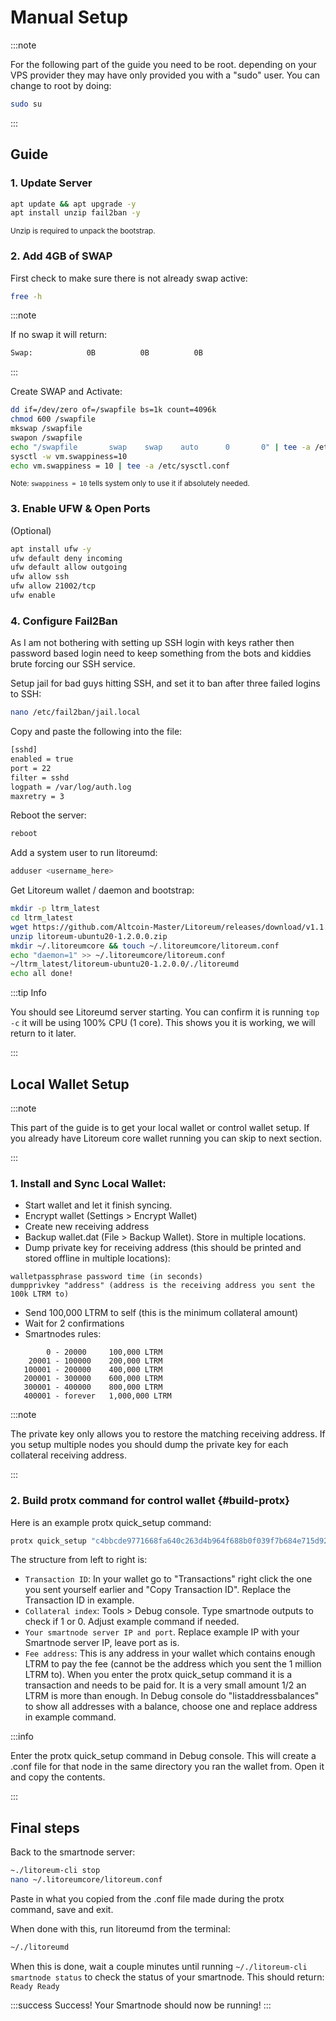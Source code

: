 # Manual Setup

:::note

For the following part of the guide you need to be root. depending on your VPS provider they may have only provided you with a "sudo" user. You can change to root by doing:

```bash
sudo su
```

:::

## Guide

### 1. Update Server

```bash
apt update && apt upgrade -y
apt install unzip fail2ban -y
```

<sub>Unzip is required to unpack the bootstrap.</sub>

### 2. Add 4GB of SWAP

First check to make sure there is not already swap active:

```bash
free -h
```

:::note

If no swap it will return:

```bash
Swap:            0B          0B          0B
```

:::

Create SWAP and Activate:

```bash
dd if=/dev/zero of=/swapfile bs=1k count=4096k
chmod 600 /swapfile
mkswap /swapfile
swapon /swapfile
echo "/swapfile       swap    swap    auto      0       0" | tee -a /etc/fstab
sysctl -w vm.swappiness=10
echo vm.swappiness = 10 | tee -a /etc/sysctl.conf
```

<div class="alert alert--info" role="alert">
  <sub>
    Note: <code>swappiness = 10</code> tells system only to use it if absolutely
    needed.
  </sub>
</div>

### 3. Enable UFW & Open Ports

(Optional)

```bash
apt install ufw -y
ufw default deny incoming
ufw default allow outgoing
ufw allow ssh
ufw allow 21002/tcp
ufw enable
```

### 4. Configure Fail2Ban

As I am not bothering with setting up SSH login with keys rather then password based login need to keep something from the bots and kiddies brute forcing our SSH service.

Setup jail for bad guys hitting SSH, and set it to ban after three failed logins to SSH:

```bash
nano /etc/fail2ban/jail.local
```

Copy and paste the following into the file:

```bash
[sshd]
enabled = true
port = 22
filter = sshd
logpath = /var/log/auth.log
maxretry = 3
```

Reboot the server:

```bash
reboot
```

Add a system user to run litoreumd:

```bash
adduser <username_here>
```

Get Litoreum wallet / daemon and bootstrap:

```bash
mkdir -p ltrm_latest
cd ltrm_latest
wget https://github.com/Altcoin-Master/Litoreum/releases/download/v1.1.0.0/litoreum-ubuntu20-1.2.0.0.zip
unzip litoreum-ubuntu20-1.2.0.0.zip
mkdir ~/.litoreumcore && touch ~/.litoreumcore/litoreum.conf
echo "daemon=1" >> ~/.litoreumcore/litoreum.conf
~/ltrm_latest/litoreum-ubuntu20-1.2.0.0/./litoreumd
echo all done!
```

:::tip Info

You should see Litoreumd server starting. You can confirm it is running <code>top -c</code> it will be using 100% CPU (1 core). This shows you it is working, we will return to it later.

:::

## Local Wallet Setup

:::note

This part of the guide is to get your local wallet or control wallet setup. If you already have Litoreum core wallet running you can skip to next section.

:::

### 1. Install and Sync Local Wallet:

- Start wallet and let it finish syncing.
- Encrypt wallet (Settings > Encrypt Wallet)
- Create new receiving address
- Backup wallet.dat (File > Backup Wallet). Store in multiple locations.
- Dump private key for receiving address (this should be printed and stored offline in multiple locations):

```
walletpassphrase password time (in seconds)
dumpprivkey "address" (address is the receiving address you sent the 100k LTRM to)
```

- Send 100,000 LTRM to self (this is the minimum collateral amount)
- Wait for 2 confirmations
- Smartnodes rules:
```
        0 - 20000     100,000 LTRM
    20001 - 100000    200,000 LTRM
   100001 - 200000    400,000 LTRM
   200001 - 300000    600,000 LTRM
   300001 - 400000    800,000 LTRM
   400001 - forever   1,000,000 LTRM
```

:::note

The private key only allows you to restore the matching receiving address. If you setup multiple nodes you should dump the private key for each collateral receiving address.

:::

### 2. Build protx command for control wallet {#build-protx}

Here is an example protx quick_setup command:

```bash
protx quick_setup "c4bbcde9771668fa640c263d4b964f688b0f039f7b684e715d92e4012369fea6" "1" "127.0.0.1:21002" "BFbWv94ZfueciwVVpHLMdqFayaXAS4sBxP"
```

The structure from left to right is:

- <code>Transaction ID</code>: In your wallet go to "Transactions" right click
  the one you sent yourself earlier and "Copy Transaction ID". Replace the
  Transaction ID in example.
- <code>Collateral index</code>: Tools > Debug console. Type smartnode outputs
  to check if 1 or 0. Adjust example command if needed.
- <code>Your smartnode server IP and port</code>. Replace example IP with your
  Smartnode server IP, leave port as is.
- <code>Fee address</code>: This is any address in your wallet which contains
  enough LTRM to pay the fee (cannot be the address which you sent the 1 million
  LTRM to). When you enter the protx quick_setup command it is a transaction and
  needs to be paid for. It is a very small amount 1/2 an LTRM is more than
  enough. In Debug console do "listaddressbalances" to show all addresses with a
  balance, choose one and replace address in example command.

:::info

Enter the protx quick_setup command in Debug console. This will create a .conf file for that node in the same directory you ran the wallet from. Open it and copy the contents.

:::

## Final steps

Back to the smartnode server:

```bash
~./litoreum-cli stop
nano ~/.litoreumcore/litoreum.conf
```

Paste in what you copied from the .conf file made during the protx command, save and exit.

When done with this, run litoreumd from the terminal:

```bash
~/./litoreumd
```

When this is done, wait a couple minutes until running `~/./litoreum-cli smartnode status` to check the status of your smartnode. This should return: `Ready Ready`

:::success Success!
Your Smartnode should now be running!
:::
